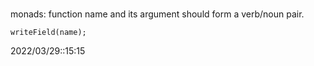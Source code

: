 # 
monads: function name and its argument should form a verb/noun pair.

`writeField(name);`


2022/03/29::15:15
